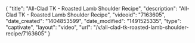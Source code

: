 {
    "title": "All-Clad TK - Roasted Lamb Shoulder Recipe",
    "description": "All-Clad TK - Roasted Lamb Shoulder Recipe",
    "videoid": "7163605",
    "date_created": "1404853599",
    "date_modified": "1491525335",
    "type": "captivate",
    "layout": "video",
    "url": "\/v\/all-clad-tk-roasted-lamb-shoulder-recipe\/7163605"
}
